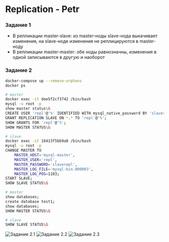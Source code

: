 # Replication - Petr

### Задание 1

 - В репликации master-slave: из master-ноды slave-нода выкачивает изменения, на slave-ноде изменения не реплицируются  в master-ноду 
 - В репликации master-master: обе ноды равнозначны, изменения в одной записываются в другую и наоборот


### Задание 2

```bash
docker-compose up --remove-orphans
docker ps

# master
docker exec -it dee5f2cf3742 /bin/bash
mysql -u root -p
show master status\G
CREATE USER 'repl'@'%' IDENTIFIED WITH mysql_native_password BY 'slaverepl';
GRANT REPLICATION SLAVE ON *.* TO 'repl'@'%';
SHOW GRANTS FOR 'repl'@'%';
SHOW MASTER STATUS\G

# slave
docker exec -it 16413f5bb9a8 /bin/bash
mysql -u root -p
CHANGE MASTER TO
	MASTER_HOST='mysql-master',
	MASTER_USER='repl',
	MASTER_PASSWORD='slaverepl',
	MASTER_LOG_FILE='mysql-bin.000003',
	MASTER_LOG_POS=1103;
START SLAVE;
SHOW SLAVE STATUS\G

# master
show databases;
create database test1;
show databases;
SHOW MASTER STATUS\G

# slave
SHOW SLAVE STATUS\G
```

![Задание 2.1](https://github.com/tprvx/Netology/blob/Replication/img/2.1.jpg?raw=true)
![Задание 2.2](https://github.com/tprvx/Netology/blob/Replication/img/2.2.jpg?raw=true)
![Задание 2.3](https://github.com/tprvx/Netology/blob/Replication/img/2.3.jpg?raw=true)
